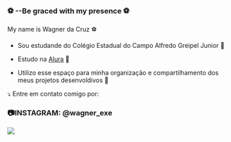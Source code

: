 ### ⚽ --Be graced with my presence ⚽

My name is Wagner da Cruz ⚽

- Sou estudande do Colégio Estadual do Campo Alfredo Greipel Junior 🥇

- Estudo na [Alura](https://www.alura.com.br/) 🥈

- Utilizo esse espaço para minha organização e compartilhamento dos meus projetos desenvoldivos 🥉

⤵️ Entre em contato comigo por:

### 📷INSTAGRAM: @wagner_exe
 

![](https://media.tenor.com/e1WoIm5UhjkAAAAC/cristiano-ronaldo.gif)
